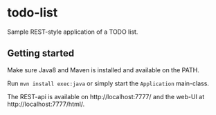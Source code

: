 todo-list
=========

Sample REST-style application of a TODO list.

## Getting started

Make sure Java8 and Maven is installed and available on the PATH.

Run `mvn install exec:java` or simply start the `Application` main-class.

The REST-api is available on http://localhost:7777/ and the web-UI at http://localhost:7777/html/.

